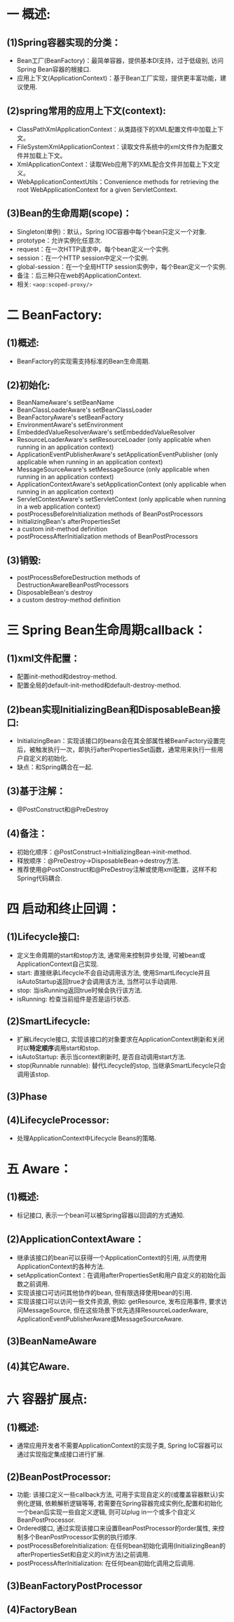# 一 概述: 
## (1)Spring容器实现的分类： 
- Bean工厂(BeanFactory)：最简单容器，提供基本DI支持，过于低级别, 访问Spring Bean容器的根接口.
- 应用上下文(ApplicationContext)：基于Bean工厂实现，提供更丰富功能，建议使用.

## (2)spring常用的应用上下文(context):
- ClassPathXmlApplicationContext：从类路径下的XML配置文件中加载上下文。
- FileSystemXmlApplicationContext：读取文件系统中的xml文件作为配置文件并加载上下文。
- XmlApplicationContext：读取Web应用下的XML配合文件并加载上下文定义。
- WebApplicationContextUtils：Convenience methods for retrieving the root WebApplicationContext for a given ServletContext. 

## (3)Bean的生命周期(scope)：
- Singleton(单例)：默认，Spring IOC容器中每个bean只定义一个对象.
- prototype：允许实例化任意次.
- request：在一次HTTP请求中，每个bean定义一个实例.
- session：在一个HTTP session中定义一个实例.
- global-session：在一个全局HTTP session实例中，每个Bean定义一个实例.
- 备注：后三种只在web的ApplicationContext.
- 相关: `<aop:scoped-proxy/>`

# 二 BeanFactory:
## (1)概述:
- BeanFactory的实现需支持标准的Bean生命周期.

## (2)**初始化**:
- BeanNameAware's setBeanName
- BeanClassLoaderAware's setBeanClassLoader
- BeanFactoryAware's setBeanFactory
- EnvironmentAware's setEnvironment
- EmbeddedValueResolverAware's setEmbeddedValueResolver
- ResourceLoaderAware's setResourceLoader (only applicable when running in an application context)
- ApplicationEventPublisherAware's setApplicationEventPublisher (only applicable when running in an application context)
- MessageSourceAware's setMessageSource (only applicable when running in an application context)
- ApplicationContextAware's setApplicationContext (only applicable when running in an application context)
- ServletContextAware's setServletContext (only applicable when running in a web application context)
- postProcessBeforeInitialization methods of BeanPostProcessors
- InitializingBean's afterPropertiesSet
- a custom init-method definition
- postProcessAfterInitialization methods of BeanPostProcessors

## (3)销毁:
- postProcessBeforeDestruction methods of DestructionAwareBeanPostProcessors
- DisposableBean's destroy
- a custom destroy-method definition

# 三 Spring Bean生命周期callback： 
## (1)xml文件配置：
- 配置init-method和destroy-method.
- 配置全局的default-init-method和default-destroy-method.

## (2)bean实现InitializingBean和DisposableBean接口:
- InitializingBean：实现该接口的beans会在其全部属性被BeanFactory设置完后，被触发执行一次，即执行afterPropertiesSet函数，通常用来执行一些用户自定义的初始化.
- 缺点：和Spring耦合在一起.

## (3)基于注解：
- @PostConstruct和@PreDestroy

## (4)备注：
- 初始化顺序：@PostConstruct->InitializingBean->init-method.
- 释放顺序：@PreDestroy->DisposableBean->destroy方法.
- 推荐使用@PostConstruct和@PreDestroy注解或使用xml配置，这样不和Spring代码耦合.

# 四 启动和终止回调：
## (1)Lifecycle接口:
- 定义生命周期的start和stop方法, 通常用来控制异步处理, 可被bean或ApplicationContext自己实现.
- start: 直接继承Lifecycle不会自动调用该方法, 使用SmartLifecycle并且isAutoStartup返回true才会调用该方法, 当然可以手动调用.
- stop: 当isRunning返回true时候会执行该方法.
- isRunning: 检查当前组件是否是运行状态.

## (2)SmartLifecycle:
- 扩展Lifecycle接口, 实现该接口的对象要求在ApplicationContext刷新和关闭时以**特定顺序**调用start和stop.
- isAutoStartup: 表示当context刷新时, 是否自动调用start方法.
- stop(Runnable runnable): 替代Lifecycle的stop, 当继承SmartLifecycle只会调用该stop.

## (3)Phase

## (4)LifecycleProcessor:
- 处理ApplicationContext中Lifecycle Beans的策略.
 
# 五 Aware：
## (1)概述:
- 标记接口, 表示一个bean可以被Spring容器以回调的方式通知.
 
## (2)ApplicationContextAware：
- 继承该接口的bean可以获得一个ApplicationContext的引用, 从而使用ApplicationContext的各种方法.
- setApplicationContext：在调用afterPropertiesSet和用户自定义的初始化函数之前调用.
- 实现该接口可访问其他协作的bean, 但有限选择使用bean的引用.
- 实现该接口可以访问一些文件资源, 例如: getResource, 发布应用事件, 要求访问MessageSource, 但在这些场景下优先选择ResourceLoaderAware, ApplicationEventPublisherAware或MessageSourceAware.

## (3)BeanNameAware

## (4)其它Aware.

# 六 容器扩展点:
## (1)概述:
- 通常应用开发者不需要ApplicationContext的实现子类, Spring IoC容器可以通过实现指定集成接口进行扩展.
 
## (2)BeanPostProcessor:
- 功能: 该接口定义一些callback方法, 可用于实现自定义的(或覆盖容器默认)实例化逻辑, 依赖解析逻辑等等, 若需要在Spring容器完成实例化,配置和初始化一个bean后实现一些自定义逻辑, 则可以plug in一个或多个自定义BeanPostProcessor.
- Ordered接口, 通过实现该接口来设置BeanPostProcessor的order属性, 来控制多个BeanPostProcessor实例的执行顺序.
- postProcessBeforeInitialization: 在任何bean初始化调用(InitializingBean的afterPropertiesSet和自定义的init方法)之前调用.
- postProcessAfterInitialization: 在任何bean初始化调用之后调用.

## (3)BeanFactoryPostProcessor

## (4)FactoryBean
